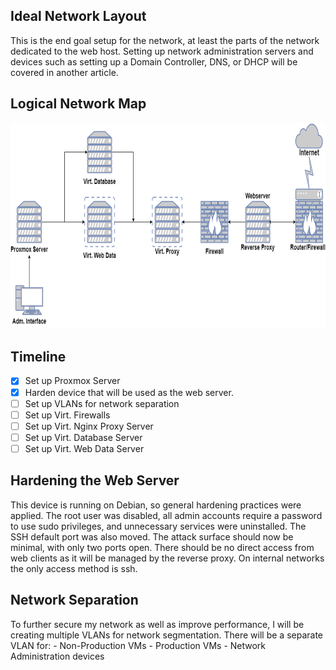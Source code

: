 <div id="top"></div>

<!--
    Wiki page to document current network layout.
-->

## Ideal Network Layout

This is the end goal setup for the network, at least the parts of the network dedicated to the web host. Setting up network administration servers and devices such as setting up a Domain Controller, DNS, or DHCP will be covered in another article.

## Logical Network Map

<div align="center">
  <a href="https://github.com/bidduam/Docs-Proxmox">
    <img src="images/network map.png" alt="Network Map" width="800" height="330">
  </a>
</div>

<!-- Timeline -->
## Timeline

- [x] Set up Proxmox Server
- [X] Harden device that will be used as the web server.
- [ ] Set up VLANs for network separation
- [ ] Set up Virt. Firewalls
- [ ] Set up Virt. Nginx Proxy Server
- [ ] Set up Virt. Database Server
- [ ] Set up Virt. Web Data Server

<!-- Web Server Hardening -->

## Hardening the Web Server

This device is running on Debian, so general hardening practices were applied. The root user was disabled, all admin accounts require a password to use sudo privileges, and unnecessary services were uninstalled. The SSH default port was also moved. The attack surface should now be minimal, with only two ports open. There should be no direct access from web clients as it will be managed by the reverse proxy. On internal networks the only access method is ssh.

## Network Separation

To further secure my network as well as improve performance, I will be creating multiple VLANs for network segmentation. There will be a separate VLAN for:
    - Non-Production VMs
    - Production VMs
    - Network Administration devices
